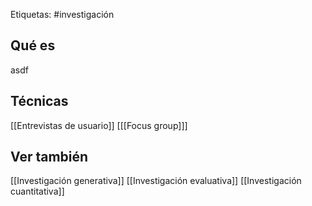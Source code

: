 Etiquetas: #investigación 

## Qué es
asdf


## Técnicas
[[Entrevistas de usuario]]
[[[Focus group]]]


## Ver también
[[Investigación generativa]]
[[Investigación evaluativa]]
[[Investigación cuantitativa]]
